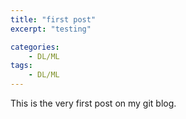 ```yaml
---
title: "first post"
excerpt: "testing"

categories:
    - DL/ML
tags:
    - DL/ML
---
```


This is the very first post on my git blog.


